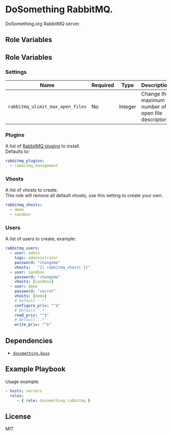DoSomething RabbitMQ.
=========

DoSomething.org RabbitMQ server.


Role Variables
--------------

## Role Variables

### Settings

|Name|Required|Type|Description|Default|
|----|----|----|-----------|-------|
`rabbitmq_ulimit_max_open_files`|No|Integer|Change the maximum number of open file descriptors.|`1024`|

### Plugins
A list of [RabbitMQ plugins](https://www.rabbitmq.com/plugins.html) to install.  
Defaults to:

```yml
rabbitmq_plugins:
  - rabbitmq_management
```

### Vhosts
A list of vhosts to create.  
This role will remove all default vhosts, use this setting to create your own.

```yml
rabbitmq_vhosts:
  - demo
  - sandbox
```

### Users
A list of users to create, example:  

```yml
rabbitmq_users:
  - user: admin
    tags: administrator
    password: "changeme"
    vhosts:   "{{ rabbitmq_vhosts }}"
  - user: sandbox
    password: "changeme"
    vhosts: [sandbox]
  - user: demo
    password: "secret"
    vhosts: [demo]
    # Default '.*'
    configure_priv: "^$"
    # Default '.*'
    read_priv: "^$"
    # Default '.*'
    write_priv: "^$"
```

Dependencies
------------

- [`dosomething.base`](https://github.com/DoSomething/ansible-base)

Example Playbook
----------------

Usage example:

```yml
- hosts: servers
  roles:
     - { role: dosomething.rabbitmq }
```

License
-------

MIT
